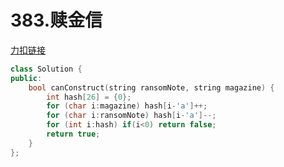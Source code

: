 # 383.赎金信

[力扣链接](https://leetcode.cn/problems/ransom-note/description/)

```cpp
class Solution {
public:
    bool canConstruct(string ransomNote, string magazine) {
        int hash[26] = {0};
        for (char i:magazine) hash[i-'a']++;
        for (char i:ransomNote) hash[i-'a']--;
        for (int i:hash) if(i<0) return false;
        return true;
    }
};
```